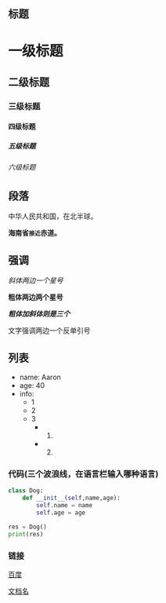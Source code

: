 ## 标题

# 一级标题

## 二级标题

### 三级标题

#### 四级标题

##### 五级标题

###### 六级标题



## 段落

中华人民共和国，在北半球。

**海南省`接近`赤道。**

## 强调

*斜体两边一个星号*

**粗体两边两个星号**

***粗体加斜体则是三个***

文字强调两边一个反单引号

## 列表

- name: Aaron
- age: 40
- info:
  - 1 
  - 2
  - 3
    - 1)
    - 2)

### 代码(三个波浪线，在语言栏输入哪种语言)

~~~python
class Dog:
    def __init__(self,name,age):
        self.name = name
        self.age = age

res = Dog()
print(res)
~~~



### 链接

[百度](www.baidu.com)

[文档名]()